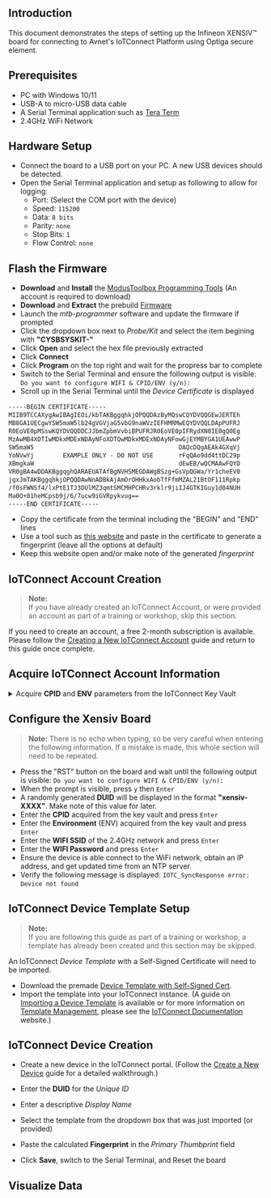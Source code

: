 ## Introduction

This document demonstrates the steps of setting up the Infineon XENSIV&trade; board
for connecting to Avnet's IoTConnect Platform using Optiga secure element.

## Prerequisites
* PC with Windows 10/11
* USB-A to micro-USB data cable
* A Serial Terminal application such as [Tera Term](https://ttssh2.osdn.jp/index.html.en)
* 2.4GHz WiFi Network

## Hardware Setup

* Connect the board to a USB port on your PC.  A new USB devices should be detected.
* Open the Serial Terminal application and setup as following to allow for logging:
  * Port: (Select the COM port with the device)
  * Speed: `115200`
  * Data: `8 bits`
  * Parity: `none`
  * Stop Bits: `1`
  * Flow Control: `none` 

## Flash the Firmware

* **Download** and **Install** the [ModusToolbox Programming Tools](https://softwaretools.infineon.com/tools/com.ifx.tb.tool.modustoolboxprogtools) (An account is required to download)
* **Download** and **Extract** the prebuild [Firmware](https://saleshosted.z13.web.core.windows.net/sdk/infineon/iotc-xensiv-demo-101623.zip)
* Launch the *mtb-programmer* software and update the firmware if prompted
* Click the dropdown box next to *Probe/Kit* and select the item begining with **"CYSBSYSKIT-"**
* Click **Open** and select the hex file previously extracted
* Click **Connect**
* Click **Program** on the top right and wait for the propress bar to complete
* Switch to the Serial Terminal and ensure the following output is visible:  `Do you want to configure WIFI & CPID/ENV (y/n):`
* Scroll up in the Serial Terminal until the *Device Certificate* is displayed
```
-----BEGIN CERTIFICATE-----
MIIB9TCCAXygAwIBAgIEOi/kbTAKBggqhkjOPQQDAzByMQswCQYDVQQGEwJERTEh
MB8GA1UECgwYSW5maW5lb24gVGVjaG5vbG9naWVzIEFHMRMwEQYDVQQLDApPUFRJ
R0EoVE0pMSswKQYDVQQDDCJJbmZpbmVvbiBPUFRJR0EoVE0pIFRydXN0IE0gQ0Eg
MzAwMB4XDTIwMDkxMDExNDAyNFoXDTQwMDkxMDExNDAyNFowGjEYMBYGA1UEAwwP
SW5maW5                                        DAQcDQgAEAk4GXqVj
YoNVwYj        EXAMPLE ONLY - DO NOT USE       rFqQAo9dd4ttDC29p
XBmgkaW                                        dEwEB/wQCMAAwFQYD
VR0gBA4wDDAKBggqghQARAEUATAfBgNVHSMEGDAWgBSzg+GsVpQGWa/Yr1cheEV0
jgxJmTAKBggqhkjOPQQDAwNnADBkAjAmOrOHHkxAobTfFfmMZAL21BtOF111Rpkp
/f0sFWNSf4/lxPtE1TJ3DUlMZ3qmtSMCMHPCHRv3rklr9jiIJ4GTKIGuy1d04NUH
Ma0O+81heMCpsb9j/6/7ucw9iGVRpykvug==
-----END CERTIFICATE-----
```
* Copy the certificate from the terminal including the "BEGIN" and "END" lines
* Use a tool such as [this website](https://www.samltool.com/fingerprint.php) and paste in the certificate to generate a fingerprint (leave all the options at default)
* Keep this website open and/or make note of the generated *fingerprint*

## IoTConnect Account Creation

> **Note:**  
> If you have already created an IoTConnect Account, or were provided an account as part of a training or workshop, skip this section.

If you need to create an account, a free 2-month subscription is available.  Please follow the [Creating a New IoTConnect Account](https://github.com/avnet-iotconnect/avnet-iotconnect.github.io/blob/main/documentation/iotconnect/subscription/subscription.md) guide and return to this guide once complete.

## Acquire IoTConnect Account Information

<details><summary>Acquire <b>CPID</b> and <b>ENV</b> parameters from the IoTConnect Key Vault</summary>
<img style="width:75%; height:auto" src="https://github.com/avnet-iotconnect/avnet-iotconnect.github.io/blob/bbdc9f363831ba607f40805244cbdfd08c887e78/assets/cpid_and_env.png"/>
</details>

## Configure the Xensiv Board

> **Note:**
> There is no echo when typing, so be very careful when entering the following information. If a mistake is made, this whole section will need to be repeated.

* Press the "RST" button on the board and wait until the following output is visible:  `Do you want to configure WIFI & CPID/ENV (y/n):`
* When the prompt is visible, press `y` then `Enter`
* A randomly generated **DUID** will be displayed in the format **"xensiv-XXXX"**.  Make note of this value for later.
* Enter the **CPID** acquired from the key vault and press `Enter`
* Enter the **Environment** (ENV) acquired from the key vault and press `Enter`
* Enter the **WIFI SSID** of the 2.4GHz network and press `Enter`
* Enter the **WIFI Password** and press `Enter`
* Ensure the device is able connect to the WiFi network, obtain an IP address, and get updated time from an NTP server.  
* Verify the following message is displayed: `IOTC_SyncResponse error: Device not found`

## IoTConnect Device Template Setup

> **Note:**  
> If you are following this guide as part of a training or workshop, a template has already been created and this section may be skipped.

An IoTConnect *Device Template* with a Self-Signed Certificate will need to be imported.
* Download the premade [Device Template with Self-Signed Cert]().
* Import the template into your IoTConnect instance. (A guide on [Importing a Device Template](https://github.com/avnet-iotconnect/avnet-iotconnect.github.io/blob/main/documentation/iotconnect/import_device_template.md) is available or for more information on [Template Management](https://docs.iotconnect.io/iotconnect/user-manuals/devices/template-management/), please see the [IoTConnect Documentation](https://iotconnect.io) website.)

## IoTConnect Device Creation

* Create a new device in the IoTConnect portal. (Follow the [Create a New Device](https://github.com/avnet-iotconnect/avnet-iotconnect.github.io/blob/main/documentation/iotconnect/create_new_device.md) guide for a detailed walkthrough.)
* Enter the **DUID** for the <var>Unique ID</var>
* Enter a descriptive <var>Display Name</var>
* Select the template from the dropdown box that was just imported (or provided)
* Paste the calculated **Fingerprint** in the *Primary Thumbprint* field

* Click **Save**, switch to the Serial Terminal, and Reset the board

## Visualize Data ##
